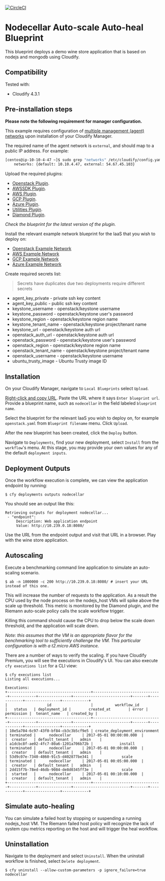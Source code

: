 [![CircleCI](https://circleci.com/gh/cloudify-examples/nodecellar-auto-scale-auto-heal-blueprint.svg?style=svg)](https://circleci.com/gh/cloudify-examples/nodecellar-auto-scale-auto-heal-blueprint)

# Nodecellar Auto-scale Auto-heal Blueprint

This blueprint deploys a demo wine store application that is based on nodejs and mongodb using Cloudify.

## Compatibility

Tested with:
  * Cloudify 4.3.1


## Pre-installation steps

**Please note the following requirement for manager configuration.**

This example requires configuration of [multiple management (agent) networks](https://docs.cloudify.co/4.3.0/install_maintain/installation/installing-manager/#multi-network-management) upon installation of your Cloudify Manager.

The required name of the agent network is `external`, and should map to a public IP address. For example:

```bash
[centos@ip-10-10-4-47 ~]$ sudo grep "networks" /etc/cloudify/config.yaml
    networks: {default: 10.10.4.47, external: 54.67.45.103}
```

Upload the required plugins:

  * [Openstack Plugin](https://github.com/cloudify-cosmo/cloudify-openstack-plugin/releases).
  * [AWSSDK Plugin](https://github.com/cloudify-incubator/cloudify-awssdk-plugin/releases).
  * [AWS Plugin](https://github.com/cloudify-cosmo/cloudify-aws-plugin/releases).
  * [GCP Plugin](https://github.com/cloudify-incubator/cloudify-gcp-plugin/releases).
  * [Azure Plugin](https://github.com/cloudify-incubator/cloudify-azure-plugin/releases).
  * [Utilities Plugin](https://github.com/cloudify-incubator/cloudify-utilities-plugin/releases).
  * [Diamond Plugin](https://github.com/cloudify-cosmo/cloudify-diamond-plugin/releases).

_Check the blueprint for the latest version of the plugin._

Install the relevant example network blueprint for the IaaS that you wish to deploy on:

  * [Openstack Example Network](https://github.com/cloudify-examples/openstack-example-network)
  * [AWS Example Network](https://github.com/cloudify-examples/aws-example-network)
  * [GCP Example Network](https://github.com/cloudify-examples/gcp-example-network)
  * [Azure Example Network](https://github.com/cloudify-examples/azure-example-network)

Create required secrets list:

  > Secrets have duplicates due two deployments require different secrets

  * agent_key_private - private ssh key content
  * agent_key_public - public ssh key content
  * keystone_username - openstack/keystone username
  * keystone_password - openstack/keystone user's password
  * keystone_region - openstack/keystone region name
  * keystone_tenant_name - openstack/keystone project/tenant name
  * keystone_url - openstack/keystone auth url
  * openstack_auth_url - openstack/keystone auth url
  * openstack_password - openstack/keystone user's password
  * openstack_region - openstack/keystone region name
  * openstack_tenant_name - openstack/keystone project/tenant name
  * openstack_username - openstack/keystone username
  * ubuntu_trusty_image - Ubuntu Trusty image ID


## Installation

On your Cloudify Manager, navigate to `Local Blueprints` select `Upload`.

[Right-click and copy URL](https://github.com/cloudify-examples/nodecellar-auto-scale-auto-heal-blueprint/archive/master.zip). Paste the URL where it says `Enter blueprint url`. Provide a blueprint name, such as `nodecellar` in the field labeled `blueprint name`.

Select the blueprint for the relevant IaaS you wish to deploy on, for example `openstack.yaml` from `Blueprint filename` menu. Click `Upload`.

After the new blueprint has been created, click the `Deploy` button.

Navigate to `Deployments`, find your new deployment, select `Install` from the `workflow`'s menu. At this stage, you may provide your own values for any of the default `deployment inputs`.


## Deployment Outputs

Once the workflow execution is complete, we can view the application endpoint by running: <br>

```shell
$ cfy deployments outputs nodecellar
```

You should see an output like this:

```shell
Retrieving outputs for deployment nodecellar...
 - "endpoint":
     Description: Web application endpoint
     Value: http://10.239.0.18:8080/
```

Use the URL from the endpoint output and visit that URL in a browser. Play with the wine store application.


## Autoscaling

Execute a benchmarking command line application to simulate an auto-scaling scenario.

```shell
$ ab -n 1000000 -c 200 http://10.239.0.18:8080/ # insert your URL instead of this one.
```

This will increase the number of requests to the application. As a result the CPU used by the node process on the nodejs_host VMs will spike above the scale up threshold. This metric is monitored by the Diamond plugin, and the Riemann auto-scale policy calls the scale workflow trigger.

Killing this command should cause the CPU to drop below the scale down threshold, and the application will scale down.

_Note: this assumes that the VM is an appropriate flavor for the benchmarking tool to sufficiently challenge the VM. This particular configuration is with a t2.micro AWS instance._

There are a number of ways to verify the scaling. If you have Cloudify Premium,  you will see the executions in Cloudify's UI.
You can also execute `cfy executions list` for a CLI view:

```shell
$ cfy executions list
Listing all executions...

Executions:
+--------------------------------------+-------------------------------+------------+---------------+--------------------------+-------+------------+----------------+------------+
|                  id                  |          workflow_id          |   status   | deployment_id |        created_at        | error | permission |  tenant_name   | created_by |
+--------------------------------------+-------------------------------+------------+---------------+--------------------------+-------+------------+----------------+------------+
| 10e5a704-6c97-43f0-bf84-cb3c3b5cf9e5 | create_deployment_environment | terminated |      nodecellar     | 2017-05-01 00:00:00.000  |       |  creator   | default_tenant |   admin    |
| a1dcbc8f-ae02-4fc7-80a6-1201a706b72b |            install            | terminated |      nodecellar     | 2017-05-01 00:00:00.000  |       |  creator   | default_tenant |   admin    |
| 53d9c07e-7340-4860-91c5-d402877be341 |             scale             | terminated |      nodecellar     | 2017-05-01 00:05:00.000  |       |  creator   | default_tenant |   admin    |
| 2dd15f7b-78ed-46db-9084-de8d0345ff3e |             scale             |  started   |      nodecellar     | 2017-05-01 00:10:00.000  |       |  creator   | default_tenant |   admin    |
+--------------------------------------+-------------------------------+------------+---------------+--------------------------+-------+------------+----------------+------------+
```

## Simulate auto-healing

You can simulate a failed host by stopping or suspending a running nodejs_host VM. The Riemann failed host policy will recognize the lack of system cpu metrics reporting on the host and will trigger the heal workflow.


## Uninstallation

Navigate to the deployment and select `Uninstall`. When the uninstall workflow is finished, select `Delete deployment`.

```shell
$ cfy uninstall --allow-custom-parameters -p ignore_failure=true nodecellar
```

